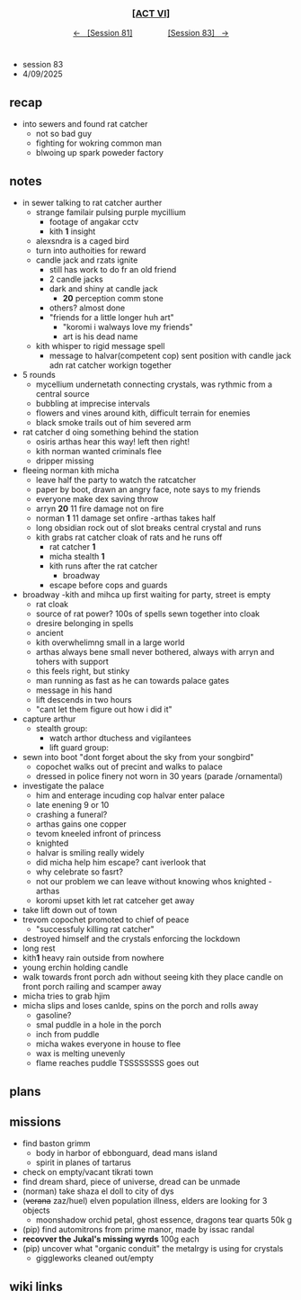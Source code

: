 
<div align="center">
  <h3 align="center"><a href="https://github.com/h-griffin/dnd-notes/blob/main/grimmhaus/act-VI" >[ACT VI]</a></h3>
  <p align="center">
    <a href="https://github.com/h-griffin/dnd-notes/blob/main/grimmhaus/act-VI/24-02-05.md" >&larr; &nbsp; [Session 81]</a>
    &nbsp;&nbsp;&nbsp;&nbsp;&nbsp;&nbsp;&nbsp;&nbsp;&nbsp;&nbsp;&nbsp;&nbsp;&nbsp;&nbsp;
    <a href="https://github.com/h-griffin/dnd-notes/blob/main/grimmhaus/act-VI/25-02-12.md" >[Session 83] &nbsp; &rarr;</a>
  </p>
</div>

#
- session 83
- 4/09/2025

## recap
- into sewers and found rat catcher
    - not so bad guy
    - fighting for wokring common man
    - blwoing up spark poweder factory

## notes
- in sewer talking to rat catcher aurther
    - strange familair pulsing purple mycillium
        - footage of angakar cctv
        - kith **1** insight
    - alexsndra is a caged bird
    - turn into authoities for reward
    - candle jack and rzats ignite
        - still has work to do fr an old friend
        - 2 candle jacks
        - dark and shiny at candle jack
            - **20** perception comm stone
        - others? almost done
        - "friends for a little longer huh art"
            - "koromi i walways love my friends"
            - art is his dead name
    - kith whisper to rigid message spell
        - message to halvar(competent cop) sent position with candle jack adn rat catcher workign together
- 5 rounds
    - mycellium undernetath connecting crystals, was rythmic from a central source
    - bubbling at imprecise intervals
    - flowers and vines around kith, difficult terrain for enemies
    - black smoke trails out of him severed arm
- rat catcher d oing something behind the station
    - osiris arthas hear this way! left then right!
    - kith norman wanted criminals flee
    - dripper missing
- fleeing norman kith micha
    - leave half the party to watch the ratcatcher
    - paper by boot, drawn an angry face, note says to my friends
    - everyone make dex saving throw
    - arryn **20** 11 fire damage not on fire
    - norman **1** 11 damage set onfire -arthas takes half
    - long obsidian rock out of slot breaks central crystal and runs
    - kith grabs rat catcher cloak of rats and he runs off
        - rat catcher **1**
        - micha stealth **1**
        - kith runs after the rat catcher
            - broadway
        - escape before cops and guards
- broadway -kith and mihca up first waiting for party, street is empty
    - rat cloak
    - source of rat power? 100s of spells sewn together into cloak
    - dresire belonging in spells
    - ancient
    - kith overwhelimng small in a large world
    - arthas always bene small never bothered, always with arryn and tohers with support
    - this feels right, but stinky
    - man running as fast as he can towards palace gates
    - message in his hand
    - lift descends in two hours
    - "cant let them figure out how i did it"
- capture arthur
    - stealth group:
        - watch arthor dtuchess and vigilantees
        - lift guard group:
- sewn into boot "dont forget about the sky from your songbird"
    - copochet walks out of precint and walks to palace
    - dressed in police finery not worn in 30 years (parade /ornamental)
- investigate the palace
    - him and enterage incuding cop halvar enter palace
    - late enening 9 or 10
    - crashing a funeral?
    - arthas gains one copper
    - tevom kneeled infront of princess
    - knighted
    - halvar is smiling really widely
    - did micha help him escape? cant iverlook that
    - why celebrate so fasrt?
    - not our problem we can leave without knowing whos knighted -arthas
    - koromi upset kith let rat catceher get away
- take lift down out of town
- trevom copochet promoted to chief of peace
    - "successfuly killing rat catcher"
- destroyed himself and the crystals enforcing the lockdown
- long rest
- kith**1** heavy rain outside from nowhere
- young erchin holding candle
- walk towards front porch adn without seeing kith they place candle on front porch railing and scamper away
- micha tries to grab hjim
- micha slips and loses canlde, spins on the porch and rolls away
    - gasoline?
    - smal puddle in a hole in the porch
    - inch from puddle
    - micha wakes everyone in house to flee
    - wax is melting unevenly
    - flame reaches puddle TSSSSSSSS goes out

## plans

## missions
- find baston grimm
    - body in harbor of ebbonguard, dead mans island
    - spirit in planes of tartarus
- check on empty/vacant tikrati town
- find dream shard, piece of universe, dread can be unmade
- (norman) take shaza el doll to city of dys
- (~~verana~~ zaz/huel) elven population illness, elders are looking for 3 objects
    - moonshadow orchid petal, ghost essence, dragons tear quarts 50k g
- (pip) find automitrons from prime manor, made by issac randal
- **recovver the Jukal's missing wyrds** 100g each
- (pip) uncover what "organic conduit" the metalrgy is using for crystals
    - giggleworks cleaned out/empty

## wiki links
